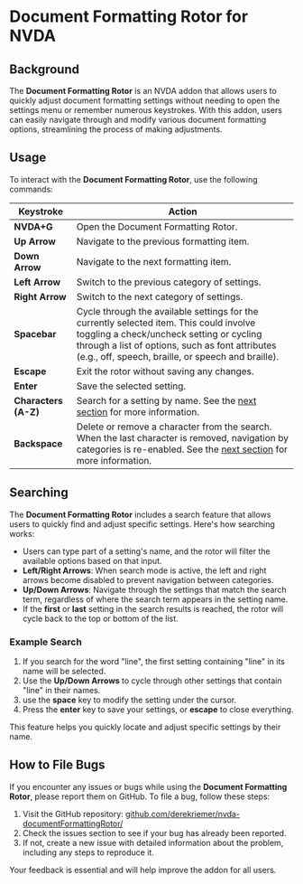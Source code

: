 # Document Formatting Rotor for NVDA

## Background

The **Document Formatting Rotor** is an NVDA addon that allows users to quickly adjust document formatting settings without needing to open the settings menu or remember numerous keystrokes. With this addon, users can easily navigate through and modify various document formatting options, streamlining the process of making adjustments.

## Usage

To interact with the **Document Formatting Rotor**, use the following commands:

| **Keystroke** | **Action** |
| -------------------- | -------------------------------------------------------------------------------------------------------------------------------------------------------------------------------------------------------------------------------------------- |
| **NVDA+G** | Open the Document Formatting Rotor. |
| **Up Arrow** | Navigate to the previous formatting item. |
| **Down Arrow** | Navigate to the next formatting item. |
| **Left Arrow** | Switch to the previous category of settings. |
| **Right Arrow** | Switch to the next category of settings. |
| **Spacebar** | Cycle through the available settings for the currently selected item. This could involve toggling a check/uncheck setting or cycling through a list of options, such as font attributes (e.g., off, speech, braille, or speech and braille). |
| **Escape** | Exit the rotor without saving any changes. |
| **Enter** | Save the selected setting. |
| **Characters (A-Z)** | Search for a setting by name. See the [next section](#searching) for more information. |
| **Backspace** | Delete or remove a character from the search. When the last character is removed, navigation by categories is re-enabled. See the [next section](#searching) for more information. |

## Searching

The **Document Formatting Rotor** includes a search feature that allows users to quickly find and adjust specific settings. Here's how searching works:

- Users can type part of a setting's name, and the rotor will filter the available options based on that input.
- **Left/Right Arrows**: When search mode is active, the left and right arrows become disabled to prevent navigation between categories.
- **Up/Down Arrows**: Navigate through the settings that match the search term, regardless of where the search term appears in the setting name.
- If the **first** or **last** setting in the search results is reached, the rotor will cycle back to the top or bottom of the list.

### Example Search

1. If you search for the word "line", the first setting containing "line" in its name will be selected.
2. Use the **Up/Down Arrows** to cycle through other settings that contain "line" in their names.
3. use the **space** key to modify the setting under the cursor.
4. Press the **enter** key to save your settings, or **escape** to close everything.

This feature helps you quickly locate and adjust specific settings by their name.

## How to File Bugs

If you encounter any issues or bugs while using the **Document Formatting Rotor**, please report them on GitHub. To file a bug, follow these steps:

1. Visit the GitHub repository: [github.com/derekriemer/nvda-documentFormattingRotor/](https://github.com/derekriemer/nvda-documentFormattingRotor/)
2. Check the issues section to see if your bug has already been reported.
3. If not, create a new issue with detailed information about the problem, including any steps to reproduce it.

Your feedback is essential and will help improve the addon for all users.
